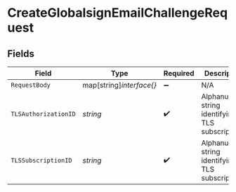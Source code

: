 # CreateGlobalsignEmailChallengeRequest


## Fields

| Field                                               | Type                                                | Required                                            | Description                                         | Example                                             |
| --------------------------------------------------- | --------------------------------------------------- | --------------------------------------------------- | --------------------------------------------------- | --------------------------------------------------- |
| `RequestBody`                                       | map[string]*interface{}*                            | :heavy_minus_sign:                                  | N/A                                                 |                                                     |
| `TLSAuthorizationID`                                | *string*                                            | :heavy_check_mark:                                  | Alphanumeric string identifying a TLS subscription. | aU3guUGZzb2W9Euo4Mo0r                               |
| `TLSSubscriptionID`                                 | *string*                                            | :heavy_check_mark:                                  | Alphanumeric string identifying a TLS subscription. | sU3guUGZzb2W9Euo4Mo0r                               |